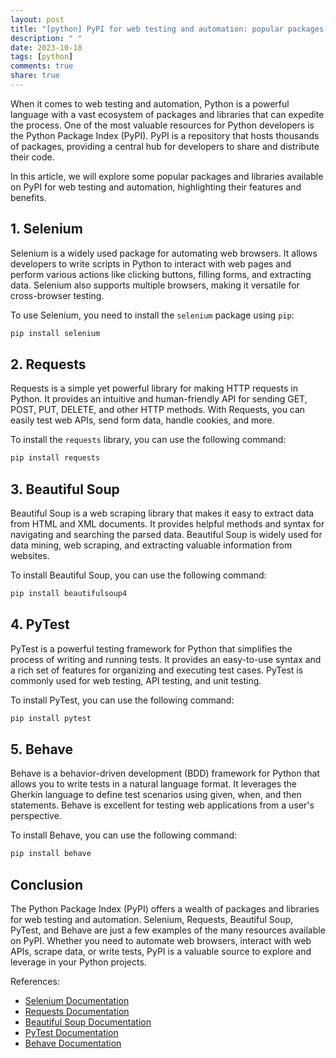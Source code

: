```yaml
---
layout: post
title: "[python] PyPI for web testing and automation: popular packages and libraries"
description: " "
date: 2023-10-18
tags: [python]
comments: true
share: true
---
```


When it comes to web testing and automation, Python is a powerful language with a vast ecosystem of packages and libraries that can expedite the process. One of the most valuable resources for Python developers is the Python Package Index (PyPI). PyPI is a repository that hosts thousands of packages, providing a central hub for developers to share and distribute their code.

In this article, we will explore some popular packages and libraries available on PyPI for web testing and automation, highlighting their features and benefits.

## 1. Selenium

Selenium is a widely used package for automating web browsers. It allows developers to write scripts in Python to interact with web pages and perform various actions like clicking buttons, filling forms, and extracting data. Selenium also supports multiple browsers, making it versatile for cross-browser testing.

To use Selenium, you need to install the `selenium` package using `pip`: 

```python
pip install selenium
```

## 2. Requests

Requests is a simple yet powerful library for making HTTP requests in Python. It provides an intuitive and human-friendly API for sending GET, POST, PUT, DELETE, and other HTTP methods. With Requests, you can easily test web APIs, send form data, handle cookies, and more.

To install the `requests` library, you can use the following command:

```python
pip install requests
```

## 3. Beautiful Soup

Beautiful Soup is a web scraping library that makes it easy to extract data from HTML and XML documents. It provides helpful methods and syntax for navigating and searching the parsed data. Beautiful Soup is widely used for data mining, web scraping, and extracting valuable information from websites.

To install Beautiful Soup, you can use the following command:

```python
pip install beautifulsoup4
```

## 4. PyTest

PyTest is a powerful testing framework for Python that simplifies the process of writing and running tests. It provides an easy-to-use syntax and a rich set of features for organizing and executing test cases. PyTest is commonly used for web testing, API testing, and unit testing.

To install PyTest, you can use the following command:

```python
pip install pytest
```

## 5. Behave

Behave is a behavior-driven development (BDD) framework for Python that allows you to write tests in a natural language format. It leverages the Gherkin language to define test scenarios using given, when, and then statements. Behave is excellent for testing web applications from a user's perspective.

To install Behave, you can use the following command:

```python
pip install behave
```

## Conclusion

The Python Package Index (PyPI) offers a wealth of packages and libraries for web testing and automation. Selenium, Requests, Beautiful Soup, PyTest, and Behave are just a few examples of the many resources available on PyPI. Whether you need to automate web browsers, interact with web APIs, scrape data, or write tests, PyPI is a valuable source to explore and leverage in your Python projects.

References:
- [Selenium Documentation](https://www.selenium.dev/documentation/en/)
- [Requests Documentation](https://docs.python-requests.org/en/latest/)
- [Beautiful Soup Documentation](https://www.crummy.com/software/BeautifulSoup/bs4/doc/)
- [PyTest Documentation](https://docs.pytest.org/en/latest/)
- [Behave Documentation](https://behave.readthedocs.io/en/latest/)